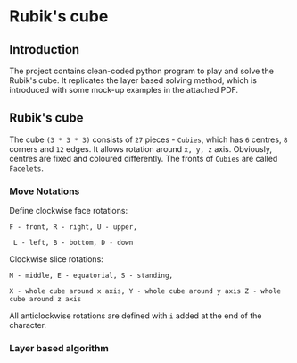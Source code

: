 # Rubik's cube

## Introduction

The project contains clean-coded python program to play and solve the Rubik's cube.
It replicates the layer based solving method, which is introduced with some mock-up
examples in the attached PDF.

## Rubik's cube
The cube `(3 * 3 * 3)` consists of `27` pieces - `Cubies`, which has `6` centres, `8` corners and `12` edges.
It allows rotation around `x, y, z` axis. Obviously, centres are fixed and coloured differently. The fronts of `Cubies` are called `Facelets`.

### Move Notations

Define clockwise face rotations:

`F - front, R - right, U - upper,`

` L - left, B - bottom, D - down`

Clockwise slice rotations:

 `M - middle, E - equatorial, S - standing,`

 `X - whole cube around x axis, Y - whole cube around y axis Z - whole cube around z axis`

All anticlockwise rotations are defined with `i` added at the end of the character. 

### Layer based algorithm

